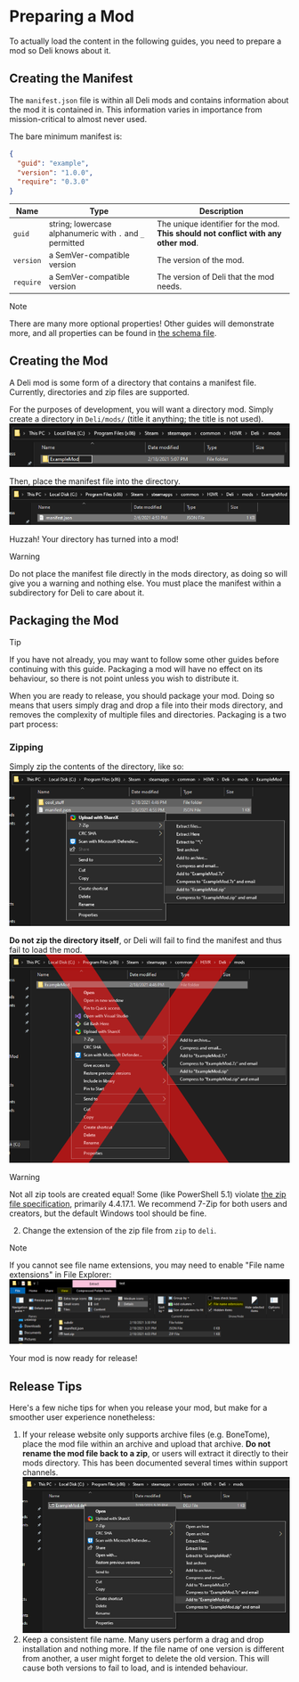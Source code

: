 # Preparing a Mod
To actually load the content in the following guides, you need to prepare a mod so Deli knows about it.

## Creating the Manifest
The `manifest.json` file is within all Deli mods and contains information about the mod it is contained in. This information varies in
importance from mission-critical to almost never used.

The bare minimum manifest is:
```json
{
  "guid": "example",
  "version": "1.0.0",
  "require": "0.3.0"
}
```

| Name | Type | Description |
| ---- | ----- | ----------- |
| `guid` | string; lowercase alphanumeric with `.` and `_` permitted | The unique identifier for the mod. **This should not conflict with any other mod**. |
| `version` | a SemVer-compatible version | The version of the mod. |
| `require` | a SemVer-compatible version | The version of Deli that the mod needs. |

> [!NOTE]
> There are many more optional properties! Other guides will demonstrate more, and all properties can be found in
> [the schema file](../manifest.schema.json).

## Creating the Mod
A Deli mod is some form of a directory that contains a manifest file. Currently, directories and zip files are supported.

For the purposes of development, you will want a directory mod. Simply create a directory in `Deli/mods/` (title it anything; the title is not
used).  
![Example of creating a subdirectory in `Deli/mods/`](images/create_directory.png)

Then, place the manifest file into the directory.  
![Example of placing the manifest in the subdirectory](images/insert_manifest.png)

Huzzah! Your directory has turned into a mod!

> [!WARNING]
> Do not place the manifest file directly in the mods directory, as doing so will give you a warning and nothing else. You must place the
> manifest within a subdirectory for Deli to care about it.

## Packaging the Mod
> [!TIP]
> If you have not already, you may want to follow some other guides before continuing with this guide. Packaging a mod will have no effect
> on its behaviour, so there is not point unless you wish to distribute it.

When you are ready to release, you should package your mod. Doing so means that users simply drag and drop a file into their mods
directory, and removes the complexity of multiple files and directories. Packaging is a two part process:
### Zipping
Simply zip the contents of the directory, like so:  
![Example of properly zipping a mod](images/proper_zip.png)

**Do not zip the directory itself**, or Deli will fail to find the manifest and thus fail to load the mod.  
![Example of improperly zipping a mod](images/improper_zip.png)

> [!WARNING]
> Not all zip tools are created equal! Some (like PowerShell 5.1) violate [the zip file
> specification](https://pkware.cachefly.net/webdocs/casestudies/APPNOTE.TXT), primarily 4.4.17.1. We recommend 7-Zip for both users and
> creators, but the default Windows tool should be fine.

2. Change the extension of the zip file from `zip` to `deli`.
> [!NOTE]
> If you cannot see file name extensions, you may need to enable "File name extensions" in File Explorer:
> ![Highlighted options showing how to enable "File name extensions"](images/file_extensions.png)

Your mod is now ready for release!

## Release Tips
Here's a few niche tips for when you release your mod, but make for a smoother user experience nonetheless:
1. If your release website only supports archive files (e.g. BoneTome), place the mod file within an archive and upload that archive. **Do
   not rename the mod file back to a zip**, or users will extract it directly to their mods directory. This has been documented several
   times within support channels.  
   ![Example of a mod file in a zip file](images/mod_in_zip.png)
2. Keep a consistent file name. Many users perform a drag and drop installation and nothing more. If the file name of one version is different from
   another, a user might forget to delete the old version. This will cause both versions to fail to load, and is intended behaviour. 